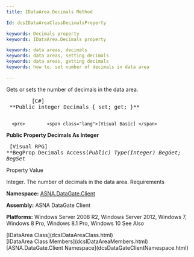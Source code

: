 ```yaml
---
title: IDataArea.Decimals Method

Id: dcsIDataAreaClassDecimalsProperty

keywords: Decimals property
keywords: IDataArea.Decimals property

keywords: data areas, decimals
keywords: data areas, setting decimals
keywords: data areas, getting decimals
keywords: how to, set number of decimals in data area

---
```


Gets or sets the number of decimals in the data area.
<pre>        <span class="lang">[C#]</span>
 **Public integer Decimals { set; get; }** 
      </pre>
      <pre>        <span class="lang">[Visual Basic] </span>
 **Public Property Decimals As Integer** 
      </pre>
      <pre class="prettyprint">
        <span class="lang">[Visual RPG]</span>
 **BegProp Decimals Access(*Public) Type(*Integer) 
   BegGet;  BegSet** 
      </pre>

Property Value

Integer. The number of decimals in the data area. 
Requirements

**Namespace:** [ASNA.DataGate.Client](dcsDataGateClientNamespace.html) 

**Assembly:** ASNA DataGate Client

**Platforms:** Windows Server 2008 R2, Windows Server 2012, Windows 7, Windows 8 Pro, Windows 8.1 Pro, Windows 10
See Also

<dl />
      [IDataArea Class](dcsIDataAreaClass.html)
      <br />
      [IDataArea Class Members](dcsIDataAreaMembers.html)
      <br />
      [ASNA.DataGate.Client Namespace](dcsDataGateClientNamespace.html)

